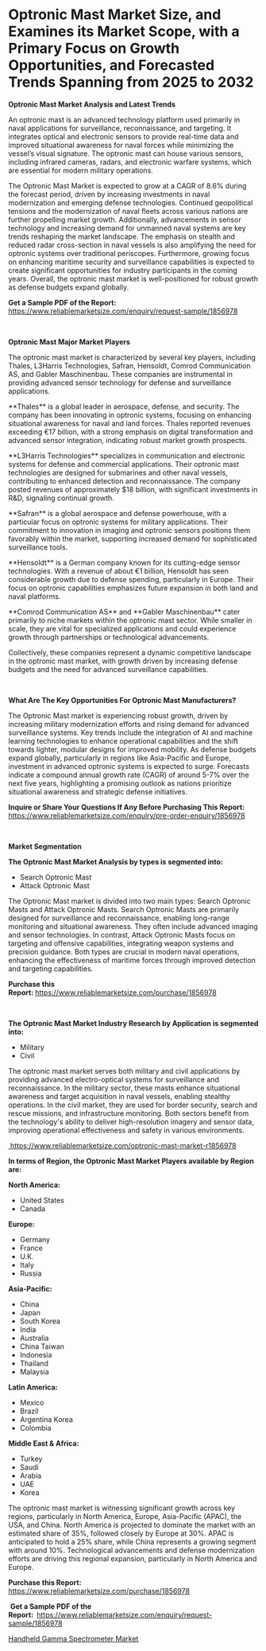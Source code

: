 <p><h1>Optronic Mast Market Size, and Examines its Market Scope, with a Primary Focus on Growth Opportunities, and Forecasted Trends Spanning from 2025 to 2032</h1></p><p><strong>Optronic Mast Market Analysis and Latest Trends</strong></p>
<p><p>An optronic mast is an advanced technology platform used primarily in naval applications for surveillance, reconnaissance, and targeting. It integrates optical and electronic sensors to provide real-time data and improved situational awareness for naval forces while minimizing the vessel’s visual signature. The optronic mast can house various sensors, including infrared cameras, radars, and electronic warfare systems, which are essential for modern military operations.</p><p>The Optronic Mast Market is expected to grow at a CAGR of 8.6% during the forecast period, driven by increasing investments in naval modernization and emerging defense technologies. Continued geopolitical tensions and the modernization of naval fleets across various nations are further propelling market growth. Additionally, advancements in sensor technology and increasing demand for unmanned naval systems are key trends reshaping the market landscape. The emphasis on stealth and reduced radar cross-section in naval vessels is also amplifying the need for optronic systems over traditional periscopes. Furthermore, growing focus on enhancing maritime security and surveillance capabilities is expected to create significant opportunities for industry participants in the coming years. Overall, the optronic mast market is well-positioned for robust growth as defense budgets expand globally.</p></p>
<p><strong>Get a Sample PDF of the Report:&nbsp;</strong> <a href="https://www.reliablemarketsize.com/enquiry/request-sample/1856978?utm_campaign=3530&utm_medium=2&utm_source=Github&utm_content=ia&utm_term=10042025&utm_id=optronic-mast">https://www.reliablemarketsize.com/enquiry/request-sample/1856978</a></p>
<p>&nbsp;</p>
<p><strong>Optronic Mast Major Market Players</strong></p>
<p><p>The optronic mast market is characterized by several key players, including Thales, L3Harris Technologies, Safran, Hensoldt, Comrod Communication AS, and Gabler Maschinenbau. These companies are instrumental in providing advanced sensor technology for defense and surveillance applications.</p><p>**Thales** is a global leader in aerospace, defense, and security. The company has been innovating in optronic systems, focusing on enhancing situational awareness for naval and land forces. Thales reported revenues exceeding €17 billion, with a strong emphasis on digital transformation and advanced sensor integration, indicating robust market growth prospects.</p><p>**L3Harris Technologies** specializes in communication and electronic systems for defense and commercial applications. Their optronic mast technologies are designed for submarines and other naval vessels, contributing to enhanced detection and reconnaissance. The company posted revenues of approximately $18 billion, with significant investments in R&D, signaling continual growth.</p><p>**Safran** is a global aerospace and defense powerhouse, with a particular focus on optronic systems for military applications. Their commitment to innovation in imaging and optronic sensors positions them favorably within the market, supporting increased demand for sophisticated surveillance tools.</p><p>**Hensoldt** is a German company known for its cutting-edge sensor technologies. With a revenue of about €1 billion, Hensoldt has seen considerable growth due to defense spending, particularly in Europe. Their focus on optronic capabilities emphasizes future expansion in both land and naval platforms.</p><p>**Comrod Communication AS** and **Gabler Maschinenbau** cater primarily to niche markets within the optronic mast sector. While smaller in scale, they are vital for specialized applications and could experience growth through partnerships or technological advancements.</p><p>Collectively, these companies represent a dynamic competitive landscape in the optronic mast market, with growth driven by increasing defense budgets and the need for advanced surveillance capabilities.</p></p>
<p>&nbsp;</p>
<p><strong>What Are The Key Opportunities For Optronic Mast Manufacturers?</strong></p>
<p><p>The Optronic Mast market is experiencing robust growth, driven by increasing military modernization efforts and rising demand for advanced surveillance systems. Key trends include the integration of AI and machine learning technologies to enhance operational capabilities and the shift towards lighter, modular designs for improved mobility. As defense budgets expand globally, particularly in regions like Asia-Pacific and Europe, investment in advanced optronic systems is expected to surge. Forecasts indicate a compound annual growth rate (CAGR) of around 5-7% over the next five years, highlighting a promising outlook as nations prioritize situational awareness and strategic defense initiatives.</p></p>
<p><strong>Inquire or Share Your Questions If Any Before Purchasing This Report:</strong> <a href="https://www.reliablemarketsize.com/enquiry/pre-order-enquiry/1856978?utm_campaign=3530&utm_medium=2&utm_source=Github&utm_content=ia&utm_term=10042025&utm_id=optronic-mast">https://www.reliablemarketsize.com/enquiry/pre-order-enquiry/1856978</a></p>
<p>&nbsp;</p>
<p><strong>Market Segmentation</strong></p>
<p><strong>The Optronic Mast Market Analysis by types is segmented into:</strong></p>
<p><ul><li>Search Optronic Mast</li><li>Attack Optronic Mast</li></ul></p>
<p><p>The Optronic Mast market is divided into two main types: Search Optronic Masts and Attack Optronic Masts. Search Optronic Masts are primarily designed for surveillance and reconnaissance, enabling long-range monitoring and situational awareness. They often include advanced imaging and sensor technologies. In contrast, Attack Optronic Masts focus on targeting and offensive capabilities, integrating weapon systems and precision guidance. Both types are crucial in modern naval operations, enhancing the effectiveness of maritime forces through improved detection and targeting capabilities.</p></p>
<p><strong>Purchase this Report:&nbsp;</strong><a href="https://www.reliablemarketsize.com/purchase/1856978?utm_campaign=3530&utm_medium=2&utm_source=Github&utm_content=ia&utm_term=10042025&utm_id=optronic-mast">https://www.reliablemarketsize.com/purchase/1856978</a></p>
<p>&nbsp;</p>
<p><strong>The Optronic Mast Market Industry Research by Application is segmented into:</strong></p>
<p><ul><li>Military</li><li>Civil</li></ul></p>
<p><p>The optronic mast market serves both military and civil applications by providing advanced electro-optical systems for surveillance and reconnaissance. In the military sector, these masts enhance situational awareness and target acquisition in naval vessels, enabling stealthy operations. In the civil market, they are used for border security, search and rescue missions, and infrastructure monitoring. Both sectors benefit from the technology's ability to deliver high-resolution imagery and sensor data, improving operational effectiveness and safety in various environments.</p></p>
<p><a href="https://www.reliablemarketsize.com/optronic-mast-market-r1856978?utm_campaign=3530&utm_medium=2&utm_source=Github&utm_content=ia&utm_term=10042025&utm_id=optronic-mast">&nbsp;https://www.reliablemarketsize.com/optronic-mast-market-r1856978</a></p>
<p><strong>In terms of Region, the Optronic Mast Market Players available by Region are:</strong></p>
<p>
    <p> <strong> North America: </strong>
        <ul>
            <li>United States</li>
            <li>Canada</li>
        </ul>
        </p> 
    <p> <strong> Europe: </strong>
        <ul>
            <li>Germany</li>
            <li>France</li>
            <li>U.K.</li>
            <li>Italy</li>
            <li>Russia</li>
        </ul>
        </p> 
    <p> <strong> Asia-Pacific: </strong>
        <ul>
            <li>China</li>
            <li>Japan</li>
            <li>South Korea</li>
            <li>India</li>
            <li>Australia</li>
            <li>China Taiwan</li>
            <li>Indonesia</li>
            <li>Thailand</li>
            <li>Malaysia</li>
        </ul>
        </p> 
    <p> <strong> Latin America: </strong>
        <ul>
            <li>Mexico</li>
            <li>Brazil</li>
            <li>Argentina Korea</li>
            <li>Colombia</li>
        </ul>
        </p> 
    <p> <strong> Middle East & Africa: </strong>
        <ul>
            <li>Turkey</li>
            <li>Saudi</li>
            <li>Arabia</li>
            <li>UAE</li>
            <li>Korea</li>
        </ul>
    </p>
    </p>
<p><p>The optronic mast market is witnessing significant growth across key regions, particularly in North America, Europe, Asia-Pacific (APAC), the USA, and China. North America is projected to dominate the market with an estimated share of 35%, followed closely by Europe at 30%. APAC is anticipated to hold a 25% share, while China represents a growing segment with around 10%. Technological advancements and defense modernization efforts are driving this regional expansion, particularly in North America and Europe.</p></p>
<p><strong>Purchase this Report: </strong><a href="https://www.reliablemarketsize.com/purchase/1856978?utm_campaign=3530&utm_medium=2&utm_source=Github&utm_content=ia&utm_term=10042025&utm_id=optronic-mast">https://www.reliablemarketsize.com/purchase/1856978</a></p>
<p>&nbsp;<strong>Get a Sample PDF of the Report:&nbsp;&nbsp;</strong><a href="https://www.reliablemarketsize.com/enquiry/request-sample/1856978?utm_campaign=3530&utm_medium=2&utm_source=Github&utm_content=ia&utm_term=10042025&utm_id=optronic-mast">https://www.reliablemarketsize.com/enquiry/request-sample/1856978</a></p>
<p><strong></strong></p>
<p><p><a href="https://github.com/manesros8/Market-Research-Report-List-1/blob/main/handheld-gamma-spectrometer-market.md?utm_campaign=3530&utm_medium=2&utm_source=Github&utm_content=ia&utm_term=10042025&utm_id=optronic-mast">Handheld Gamma Spectrometer Market</a></p></p>
